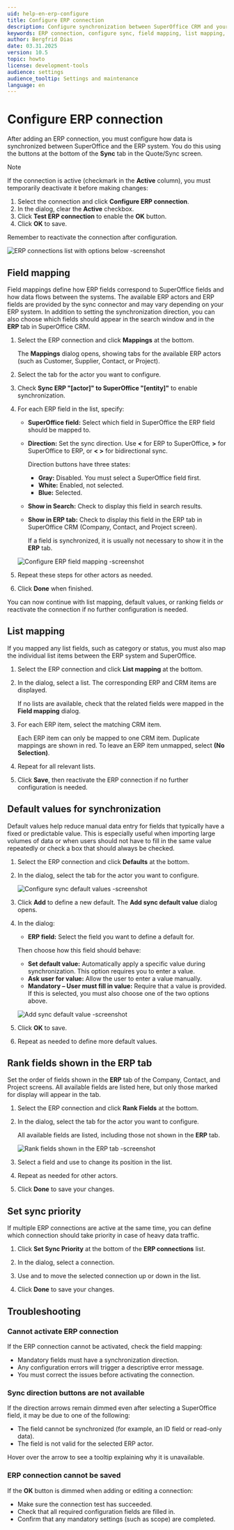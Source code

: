 ```yaml
---
uid: help-en-erp-configure
title: Configure ERP connection
description: Configure synchronization between SuperOffice CRM and your ERP system by mapping fields, setting defaults, and prioritizing ERP connections.
keywords: ERP connection, configure sync, field mapping, list mapping, default values, rank ERP fields, set sync priority, activate ERP connection, edit ERP connection, SuperOffice ERP integration, ERP tab, sync connector
author: Bergfrid Dias
date: 03.31.2025
version: 10.5
topic: howto
license: development-tools
audience: settings
audience_tooltip: Settings and maintenance
language: en
---
```


# Configure ERP connection

After adding an ERP connection, you must configure how data is synchronized between SuperOffice and the ERP system. You do this using the buttons at the bottom of the **Sync** tab in the Quote/Sync screen.

> [!NOTE]
> If the connection is active (checkmark in the **Active** column), you must temporarily deactivate it before making changes:
>
> 1. Select the connection and click **Configure ERP connection**.
> 2. In the dialog, clear the **Active** checkbox.
> 3. Click **Test ERP connection** to enable the **OK** button.
> 4. Click **OK** to save.
>
> Remember to reactivate the connection after configuration.

![ERP connections list with options below -screenshot][img1]

## Field mapping

Field mappings define how ERP fields correspond to SuperOffice fields and how data flows between the systems. The available ERP actors and ERP fields are provided by the sync connector and may vary depending on your ERP system. In addition to setting the synchronization direction, you can also choose which fields should appear in the search window and in the **ERP** tab in SuperOffice CRM.

1. Select the ERP connection and click **Mappings** at the bottom.

    The **Mappings** dialog opens, showing tabs for the available ERP actors (such as Customer, Supplier, Contact, or Project).

1. Select the tab for the actor you want to configure.

1. Check **Sync ERP "\[actor\]" to SuperOffice "\[entity\]"** to enable synchronization.

1. For each ERP field in the list, specify:

    * **SuperOffice field:** Select which field in SuperOffice the ERP field should be mapped to.
    * **Direction:** Set the sync direction. Use **&lt;** for ERP to SuperOffice, **&gt;** for SuperOffice to ERP, or **&lt; &gt;** for bidirectional sync.

        Direction buttons have three states:
        * **Gray:** Disabled. You must select a SuperOffice field first.
        * **White:** Enabled, not selected.
        * **Blue:** Selected.

    * **Show in Search:** Check to display this field in search results.
    * **Show in ERP tab:** Check to display this field in the ERP tab in SuperOffice CRM (Company, Contact, and Project screen).

        If a field is synchronized, it is usually not necessary to show it in the **ERP** tab.

    ![Configure ERP field mapping -screenshot][img2]

1. Repeat these steps for other actors as needed.

1. Click **Done** when finished.

You can now continue with list mapping, default values, or ranking fields *or* reactivate the connection if no further configuration is needed.

## <a id="list-mapping"></a>List mapping

If you mapped any list fields, such as category or status, you must also map the individual list items between the ERP system and SuperOffice.

1. Select the ERP connection and click **List mapping** at the bottom.

1. In the dialog, select a list. The corresponding ERP and CRM items are displayed.

    If no lists are available, check that the related fields were mapped in the **Field mapping** dialog.

1. For each ERP item, select the matching CRM item.

    Each ERP item can only be mapped to one CRM item. Duplicate mappings are shown in red. To leave an ERP item unmapped, select **(No Selection)**.

1. Repeat for all relevant lists.

1. Click **Save**, then reactivate the ERP connection if no further configuration is needed.

## <a id="defaults"></a>Default values for synchronization

Default values help reduce manual data entry for fields that typically have a fixed or predictable value. This is especially useful when importing large volumes of data or when users should not have to fill in the same value repeatedly or check a box that should always be checked.

1. Select the ERP connection and click **Defaults** at the bottom.

1. In the dialog, select the tab for the actor you want to configure.

    ![Configure sync default values -screenshot][img3]

1. Click **Add** to define a new default. The **Add sync default value** dialog opens.

1. In the dialog:

    * **ERP field:** Select the field you want to define a default for.

    Then choose how this field should behave:

    * **Set default value:** Automatically apply a specific value during synchronization. This option requires you to enter a value.
    * **Ask user for value:** Allow the user to enter a value manually.
    * **Mandatory – User must fill in value:** Require that a value is provided. If this is selected, you must also choose one of the two options above.

    ![Add sync default value -screenshot][img4]

1. Click **OK** to save.

1. Repeat as needed to define more default values.

## <a id="rank"></a>Rank fields shown in the ERP tab

Set the order of fields shown in the **ERP** tab of the Company, Contact, and Project screens. All available fields are listed here, but only those marked for display will appear in the tab.

1. Select the ERP connection and click **Rank Fields** at the bottom.

1. In the dialog, select the tab for the actor you want to configure.

    All available fields are listed, including those not shown in the **ERP** tab.

    ![Rank fields shown in the ERP tab -screenshot][img5]

1. Select a field and use <i class="ph ph-arrow-circle-up" aria-label="Arrow up"></i> <i class="ph ph-arrow-circle-down" aria-label="Arrow down"></i> to change its position in the list.

1. Repeat as needed for other actors.

1. Click **Done** to save your changes.

## <a id="priority"></a>Set sync priority

If multiple ERP connections are active at the same time, you can define which connection should take priority in case of heavy data traffic.

1. Click **Set Sync Priority** at the bottom of the **ERP connections** list.

1. In the dialog, select a connection.

1. Use <i class="ph ph-arrow-circle-up" aria-label="Arrow up"></i> and <i class="ph ph-arrow-circle-down" aria-label="Arrow down"></i> to move the selected connection up or down in the list.

1. Click **Done** to save your changes.

## Troubleshooting

### Cannot activate ERP connection

If the ERP connection cannot be activated, check the field mapping:

* Mandatory fields must have a synchronization direction.
* Any configuration errors will trigger a descriptive error message.
* You must correct the issues before activating the connection.

### Sync direction buttons are not available

If the direction arrows remain dimmed even after selecting a SuperOffice field, it may be due to one of the following:

* The field cannot be synchronized (for example, an ID field or read-only data).
* The field is not valid for the selected ERP actor.

Hover over the arrow to see a tooltip explaining why it is unavailable.

### ERP connection cannot be saved

If the **OK** button is dimmed when adding or editing a connection:

* Make sure the connection test has succeeded.
* Check that all required configuration fields are filled in.
* Confirm that any mandatory settings (such as scope) are completed.

<!-- Referenced links -->

<!-- Referenced images -->
[img1]: ../../../media/loc/en/erp/erp-connection-settings.png
[img2]: ../../../media/loc/en/erp/configure-field-mapping.png
[img3]: ../../../media/loc/en/erp/list-of-default-values.png
[img4]: ../../../media/loc/en/erp/add-sync-default-value.png
[img5]: ../../../media/loc/en/erp/rank-fields.png
